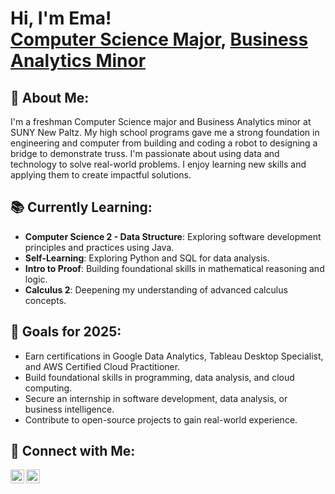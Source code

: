 <h1>Hi, I'm Ema! <br/><a href="https://github.com/ematanovic23">Computer Science Major</a>, <a href="www.linkedin.com/in/ema-tanovic-202975331">Business Analytics Minor</a></h1>

<h2>📝 About Me:</h2>

I'm a freshman Computer Science major and Business Analytics minor at SUNY New Paltz. My high school programs gave me a strong foundation in engineering and computer from building and coding a robot to designing a bridge to demonstrate truss. I'm passionate about using data and technology to solve real-world problems. I enjoy learning new skills and applying them to create impactful solutions.

<h2>📚 Currently Learning:</h2>

- **Computer Science 2 - Data Structure**: Exploring software development principles and practices using Java.
- **Self-Learning**: Exploring Python and SQL for data analysis.
- **Intro to Proof**: Building foundational skills in mathematical reasoning and logic.
- **Calculus 2**: Deepening my understanding of advanced calculus concepts.

<h2>🎯 Goals for 2025:</h2>

- Earn certifications in Google Data Analytics, Tableau Desktop Specialist, and AWS Certified Cloud Practitioner.
- Build foundational skills in programming, data analysis, and cloud computing.
- Secure an internship in software development, data analysis, or business intelligence.
- Contribute to open-source projects to gain real-world experience.

<h2>🤳 Connect with Me:</h2>

[<img align="left" alt="Ema | LinkedIn" width="22px" src="https://cdn.jsdelivr.net/npm/simple-icons@v3/icons/linkedin.svg" />][linkedin]
[<img align="left" alt="Ema | GitHub" width="22px" src="https://cdn.jsdelivr.net/npm/simple-icons@v3/icons/github.svg" />][github]

[linkedin]: www.linkedin.com/in/ema-tanovic-202975331
[github]: https://github.com/ematanovic23

